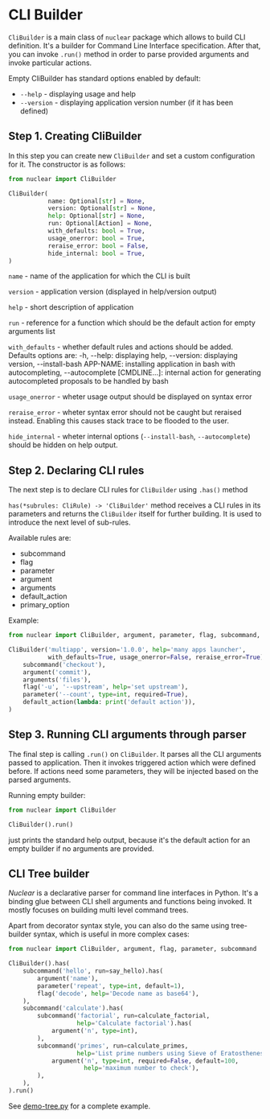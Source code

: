 # CLI Builder
`CliBuilder` is a main class of `nuclear` package which allows to build CLI definition.
It's a builder for Command Line Interface specification.
After that, you can invoke `.run()` method in order to parse provided arguments and invoke particular actions.

Empty CliBuilder has standard options enabled by default:

- `--help` - displaying usage and help
- `--version` - displaying application version number (if it has been defined)

## Step 1. Creating CliBuilder
In this step you can create new `CliBuilder` and set a custom configuration for it.
 The constructor is as follows:
```python
from nuclear import CliBuilder

CliBuilder(
           name: Optional[str] = None,
           version: Optional[str] = None,
           help: Optional[str] = None,
           run: Optional[Action] = None,
           with_defaults: bool = True,
           usage_onerror: bool = True,
           reraise_error: bool = False,
           hide_internal: bool = True,
)
```

`name` - name of the application for which the CLI is built

`version` - application version (displayed in help/version output)

`help` - short description of application

`run` - reference for a function which should be the default action for empty arguments list

`with_defaults` - whether default rules and actions should be added.
Defaults options are:
-h, --help: displaying help,
--version: displaying version,
--install-bash APP-NAME: installing application in bash with autocompleting,
--autocomplete [CMDLINE...]: internal action for generating autocompleted proposals to be handled by bash

`usage_onerror` - wheter usage output should be displayed on syntax error

`reraise_error` - wheter syntax error should not be caught but reraised instead.
Enabling this causes stack trace to be flooded to the user.

`hide_internal` - wheter internal options (`--install-bash`, `--autocomplete`) should be hidden on help output.

## Step 2. Declaring CLI rules
The next step is to declare CLI rules for `CliBuilder` using `.has()` method

`has(*subrules: CliRule) -> 'CliBuilder'` method receives a CLI rules in its parameters and returns the `CliBuilder` itself for further building.
It is used to introduce the next level of sub-rules.

Available rules are:

- subcommand
- flag
- parameter
- argument
- arguments
- default_action
- primary_option

Example:
```python
from nuclear import CliBuilder, argument, parameter, flag, subcommand, arguments, default_action

CliBuilder('multiapp', version='1.0.0', help='many apps launcher',
           with_defaults=True, usage_onerror=False, reraise_error=True).has(
    subcommand('checkout'),
    argument('commit'),
    arguments('files'),
    flag('-u', '--upstream', help='set upstream'),
    parameter('--count', type=int, required=True),
    default_action(lambda: print('default action')),
)
```

## Step 3. Running CLI arguments through parser
The final step is calling `.run()` on `CliBuilder`.
It parses all the CLI arguments passed to application.
Then it invokes triggered action which were defined before.
If actions need some parameters, they will be injected based on the parsed arguments.

Running empty builder:
```python
from nuclear import CliBuilder

CliBuilder().run()
```
just prints the standard help output, because it's the default action for an empty builder if no arguments are provided.

## CLI Tree builder

*Nuclear* is a declarative parser for command line interfaces in Python.
It's a binding glue between CLI shell arguments and functions being invoked.
It mostly focuses on building multi level command trees.

Apart from decorator syntax style, you can also do the same using tree-builder syntax,
which is useful in more complex cases:

```python
from nuclear import CliBuilder, argument, flag, parameter, subcommand

CliBuilder().has(
    subcommand('hello', run=say_hello).has(
        argument('name'),
        parameter('repeat', type=int, default=1),
        flag('decode', help='Decode name as base64'),
    ),
    subcommand('calculate').has(
        subcommand('factorial', run=calculate_factorial,
                   help='Calculate factorial').has(
            argument('n', type=int),
        ),
        subcommand('primes', run=calculate_primes,
                   help='List prime numbers using Sieve of Eratosthenes').has(
            argument('n', type=int, required=False, default=100,
                     help='maximum number to check'),
        ),
    ),
).run()
```

See [demo-tree.py](https://github.com/igrek51/nuclear/blob/master/docs/demo/demo-tree.py) for a complete example.
